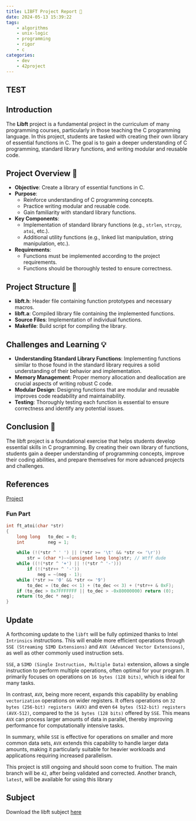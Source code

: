 ```yaml
---
title: LIBFT Project Report 📘
date: 2024-05-13 15:39:22
tags:
    - algorithms
    - unix-logic
    - programming
    - rigor
    - c
categories:
    - dev
    - 42project
---
```


## TEST

## Introduction
The **Libft** project is a fundamental project in the curriculum of many programming courses, particularly in those teaching the C programming language. In this project, students are tasked with creating their own library of essential functions in C. The goal is to gain a deeper understanding of C programming, standard library functions, and writing modular and reusable code.

## Project Overview 🚀
- **Objective**: Create a library of essential functions in C.
- **Purpose**: 
  - Reinforce understanding of C programming concepts.
  - Practice writing modular and reusable code.
  - Gain familiarity with standard library functions.
- **Key Components**:
  - Implementation of standard library functions (e.g., `strlen`, `strcpy`, `atoi`, etc.).
  - Additional utility functions (e.g., linked list manipulation, string manipulation, etc.).
- **Requirements**:
  - Functions must be implemented according to the project requirements.
  - Functions should be thoroughly tested to ensure correctness.

## Project Structure 📁
- **libft.h**: Header file containing function prototypes and necessary macros.
- **libft.a**: Compiled library file containing the implemented functions.
- **Source Files**: Implementation of individual functions.
- **Makefile**: Build script for compiling the library.

## Challenges and Learning 💡
- **Understanding Standard Library Functions**: Implementing functions similar to those found in the standard library requires a solid understanding of their behavior and implementation.
- **Memory Management**: Proper memory allocation and deallocation are crucial aspects of writing robust C code.
- **Modular Design**: Designing functions that are modular and reusable improves code readability and maintainability.
- **Testing**: Thoroughly testing each function is essential to ensure correctness and identify any potential issues.

## Conclusion 🎉
The libft project is a foundational exercise that helps students develop essential skills in C programming. By creating their own library of functions, students gain a deeper understanding of programming concepts, improve their coding abilities, and prepare themselves for more advanced projects and challenges.

## References
[Project](https://github.com/Unam3dd/Libft)

### Fun Part

```c atoi.c
int	ft_atoi(char *str)
{
	long long   to_dec = 0;
	int			neg = 1;

	while (!(*str ^ ' ') || (*str >= '\t' && *str <= '\r'))
		str = (char *)-~(unsigned long long)str; // Wtff dude
	while ((!(*str ^ '+') || !(*str ^ '-')))
		if (!(*str++ ^ '-'))
			neg = ~(neg - 1);
	while (*str >= '0' && *str <= '9')
		to_dec = (to_dec << 1) + (to_dec << 3) + (*str++ & 0xF);
	if (to_dec > 0x7FFFFFFF || to_dec > -0x80000000) return (0);
	return (to_dec * neg);
}
```

## Update

A forthcoming update to the `libft` will be fully optimized thanks to Intel `Intrinsics` instructions. This will enable more efficient operations through `SSE (Streaming SIMD Extensions)` and `AVX (Advanced Vector Extensions)`, as well as other commonly used instruction sets.

`SSE`, a `SIMD (Single Instruction, Multiple Data)` extension, allows a single instruction to perform multiple operations, often optimal for your program. It primarily focuses on operations on `16 bytes (128 bits)`, which is ideal for many tasks.

In contrast, `AVX`, being more recent, expands this capability by enabling `vectorization` operations on wider registers. It offers operations on `32 bytes (256-bit) registers (AVX)` and even `64 bytes (512-bit) registers (AVX-512)`, compared to the `16 bytes (128 bits)` offered by `SSE`. This means `AVX` can process larger amounts of data in parallel, thereby improving performance for computationally intensive tasks.

In summary, while `SSE` is effective for operations on smaller and more common data sets, `AVX` extends this capability to handle larger data amounts, making it particularly suitable for heavier workloads and applications requiring increased parallelism.

This project is still ongoing and should soon come to fruition. The main branch will be `42`, after being validated and corrected. Another branch, `latest`, will be available for using this library

## Subject
Download the libft subject [here](/images/libft.pdf)
